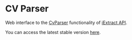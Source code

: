 # CV Parser

Web interface to the [CvParser](https://aqueous-anchorage-93443.herokuapp.com/docs#/default/extractCsSkills_CvParser_post) functionality of [iExtract API](https://aqueous-anchorage-93443.herokuapp.com/docs).

You can access the latest stable version [here](https://cv-parser-ca402.web.app/#/).